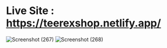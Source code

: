 # Live Site : https://teerexshop.netlify.app/

![Screenshot (267)](https://github.com/jg879/Appweave-Shop/assets/130831891/30546757-c56a-4f53-bebc-8092ce880650)
![Screenshot (268)](https://github.com/jg879/Appweave-Shop/assets/130831891/ca669367-2add-43d5-a5d0-cc9a8b1119f0)
